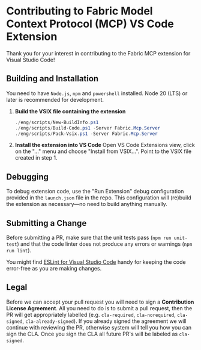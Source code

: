 
# Contributing to Fabric Model Context Protocol (MCP) VS Code Extension

Thank you for your interest in contributing to the Fabric MCP extension for Visual Studio Code!

## Building and Installation

You need to have `Node.js`, `npm` and `powershell` installed. Node 20 (LTS) or later is recommended for development.

1. **Build the VSIX file containing the extension**
    ```powershell
    ./eng/scripts/New-BuildInfo.ps1
    ./eng/scripts/Build-Code.ps1 -Server Fabric.Mcp.Server
    ./eng/scripts/Pack-Vsix.ps1 -Server Fabric.Mcp.Server
    ```
2. **Install the extension into VS Code**
    Open VS Code Extensions view, click on the "..." menu and choose "Install from VSIX...". Point to the VSIX file created in step 1.

## Debugging

To debug extension code, use the "Run Extension" debug configuration provided in the `launch.json` file in the repo. This configuration will (re)build the extension as necessary—no need to build anything manually.

## Submitting a Change

Before submitting a PR, make sure that the unit tests pass (`npm run unit-test`) and that the code linter does not produce any errors or warnings (`npm run lint`).

You might find [ESLint for Visual Studio Code](https://marketplace.visualstudio.com/items?itemName=dbaeumer.vscode-eslint) handy for keeping the code error-free as you are making changes.

## Legal

Before we can accept your pull request you will need to sign a **Contribution License Agreement**. All you need to do is to submit a pull request, then the PR will get appropriately labelled (e.g. `cla-required`, `cla-norequired`, `cla-signed`, `cla-already-signed`). If you already signed the agreement we will continue with reviewing the PR, otherwise system will tell you how you can sign the CLA. Once you sign the CLA all future PR's will be labeled as `cla-signed`.

